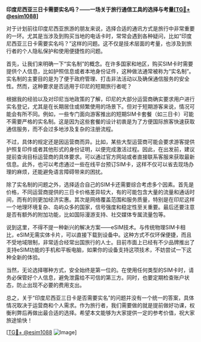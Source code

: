 **印度尼西亚三日卡需要实名吗？——一场关于旅行通信工具的选择与考量[[TG💪+ @esim1088](https://t.me/s/esim1088)]**

对于计划前往印度尼西亚旅游的朋友来说，选择合适的通讯方式是旅行中非常重要的一环。尤其是当涉及到购买当地的电话卡时，常常会遇到各种疑问，比如“印度尼西亚三日卡需要实名吗？”这样的问题。这不仅是技术层面的考量，也涉及到旅行者的个人隐私保护和使用便捷性的问题。

首先，让我们来明确一下“实名制”的概念。在许多国家和地区，购买SIM卡时需要提供个人信息，比如护照信息或者本地身份证件，这种做法通常被称为“实名制”。实名制的主要目的是为了便于政府管理、打击非法活动以及确保通信服务的安全性。然而，这种要求是否适用于印尼的短期旅行者呢？

根据我的经验以及对印尼当地政策的了解，印尼的大部分运营商确实要求用户进行实名登记，尤其是在长期居住或频繁使用的场景下。但对于短期游客来说，情况可能会有所不同。例如，一些专门面向游客推出的短期SIM卡套餐（如三日卡）可能不需要严格的实名制。这是因为这些套餐的设计初衷是为了方便国际旅客快速获取通信服务，而不会过多地涉及复杂的注册流程。

不过，具体的规定还是因运营商而异。比如，某些大型运营商可能会要求游客提供护照复印件或者其他形式的身份证明，以便完成激活过程。因此，在出发前，建议提前查询目标运营商的具体要求。可以通过官方网站或者直接联系客服来获取最新信息。此外，也可以考虑通过一些在线平台预订SIM卡，这样不仅可以省去现场办理的麻烦，还能避免语言障碍带来的困扰。

除了实名制的问题之外，选择适合自己的SIM卡还需要综合考虑多个因素。首先是价格，不同运营商提供的三日卡价格差异较大，有的可能包含大量的流量和通话时间，而有的则更加经济实惠。其次是网络覆盖范围和服务质量，特别是在印尼这样一个地理环境复杂、岛屿众多的国家，信号强度和稳定性至关重要。最后还要注意是否有额外的附加功能，比如国际漫游支持、社交媒体专属流量包等。

说到这里，不得不提一种新兴的解决方案——eSIM技术。与传统物理SIM卡相比，eSIM无需实体卡片，可以直接下载到设备中。这种方式不仅环保便捷，而且不受地域限制，非常适合经常出国旅行的人士。目前市面上已经有不少品牌推出了支持eSIM功能的手机和平板电脑，如果你的设备支持这项技术，不妨尝试一下这种全新的体验。

当然，无论选择哪种方式，安全始终是第一位的。在使用任何类型的SIM卡时，请务必保管好个人信息，避免泄露给不可信的第三方。同时，也要定期检查账户状态，防止出现不必要的费用支出。

总之，关于“印度尼西亚三日卡是否需要实名”的问题并没有一个统一的答案，具体情况取决于运营商和个人需求。作为旅行者，我们需要做的就是提前做好功课，权衡利弊后再做出最合适的选择。希望本文能够为大家提供一定的参考价值，祝大家旅途愉快！

[[TG💪+ @esim1088](https://t.me/s/esim1088) ![Image](https://i.postimg.cc/4NQfJmqS/Snipaste-2025-05-13-00-14-12.png)]